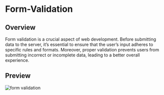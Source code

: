 # Form-Validation

## Overview
Form validation is a crucial aspect of web development. Before submitting data to the server, it’s essential to ensure that the user’s input adheres to specific rules and formats. Moreover, proper validation prevents users from submitting incorrect or incomplete data, leading to a better overall experience.

## Preview
![form validation](https://github.com/nguyetha79/Javascript-Projects/blob/main/form-validation/form-validation.gif)
